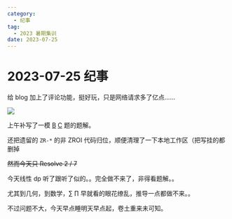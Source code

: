 ```yaml
---
category:
  - 纪事
tag:
  - 2023 暑期集训
date: 2023-07-25
---
```


# 2023-07-25 纪事

给 blog 加上了评论功能，挺好玩，只是网络请求多了亿点……

<!-- more -->

![](https://github.com/ZihanHu/blog/assets/133467869/207edb1c-25e1-404b-bef6-b955807c5c3e)

上午补写了一模 [B](/article/ZR-2577.html) [C](/article/ZR-2578.html) 题的题解。

还把遗留的 `ZR-*` 的非 ZROI 代码归位，顺便清理了一下本地工作区（把写挂的都删掉

~~然而今天只 Resolve 2 / 7~~

今天线性 dp 听了跟听了似的。。完全做不来了，非得看题解。。

尤其到几何，到数学，$\sum$ $\prod$ 早就看的眼花缭乱，推导一点都做不来。。

不过问题不大，今天早点睡明天早点起，卷土重来未可知。
